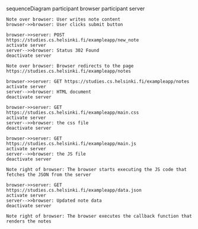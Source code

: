 sequenceDiagram
participant browser
participant server

    Note over browser: User writes note content
    browser->>browser: User clicks submit button

    browser->>server: POST https://studies.cs.helsinki.fi/exampleapp/new_note
    activate server
    server-->>browser: Status 302 Found
    deactivate server

    Note over browser: Browser redirects to the page https://studies.cs.helsinki.fi/exampleapp/notes

    browser->>server: GET https://studies.cs.helsinki.fi/exampleapp/notes
    activate server
    server-->>browser: HTML document
    deactivate server

    browser->>server: GET https://studies.cs.helsinki.fi/exampleapp/main.css
    activate server
    server-->>browser: the css file
    deactivate server

    browser->>server: GET https://studies.cs.helsinki.fi/exampleapp/main.js
    activate server
    server-->>browser: the JS file
    deactivate server

    Note right of browser: The browser starts executing the JS code that fetches the JSON from the server

    browser->>server: GET https://studies.cs.helsinki.fi/exampleapp/data.json
    activate server
    server-->>browser: Updated note data
    deactivate server

    Note right of browser: The browser executes the callback function that renders the notes
